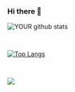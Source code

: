 ### Hi there 👋

<p align="center">

![YOUR github stats](https://github-readme-stats.vercel.app/api?username=dudafeledi)

<br>

[![Top Langs](https://github-readme-stats.vercel.app/api/top-langs/?username=dudafeledi&layout=compact&theme=graywhite)](https://github.com/dudafeledi[/github-readme-stats)

<br>

[<img src="https://img.shields.io/badge/linkedin-%230077B5.svg?&style=for-the-badge&logo=linkedin&logoColor=white" />](https://www.linkedin.com/in/maria-eduarda-feledi-bb4889211/)

</p>
